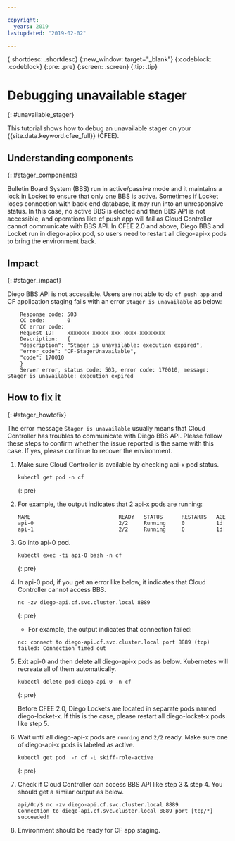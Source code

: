 ```yaml
---

copyright:
  years: 2019
lastupdated: "2019-02-02"

---
```


{:shortdesc: .shortdesc}
{:new_window: target="_blank"}
{:codeblock: .codeblock}
{:pre: .pre}
{:screen: .screen}
{:tip: .tip}

# Debugging unavailable stager
{: #unavailable_stager}

This tutorial shows how to debug an unavailable stager on your {{site.data.keyword.cfee_full}} (CFEE).

## Understanding components
{: #stager_components}

Bulletin Board System (BBS) run in active/passive mode and it maintains a lock in Locket to ensure that only one BBS is active. Sometimes if Locket loses connection with back-end database, it may run into an unresponsive status. In this case, no active BBS is elected and then BBS API is not accessible, and operations like cf push app will fail as Cloud Controller cannot communicate with BBS API.
In CFEE 2.0 and above, Diego BBS and Locket run in diego-api-x pod, so users need to restart all diego-api-x pods to bring the environment back.

## Impact
{: #stager_impact}

Diego BBS API is not accessible. Users are not able to do `cf push app` and CF application staging fails with an error `Stager is unavailable` as below:

```
    Response code: 503
    CC code:       0
    CC error code:
    Request ID:    xxxxxxx-xxxxx-xxx-xxxx-xxxxxxxx
    Description:   {
    "description": "Stager is unavailable: execution expired",
    "error_code": "CF-StagerUnavailable",
    "code": 170010
    }
    Server error, status code: 503, error code: 170010, message: Stager is unavailable: execution expired
```

## How to fix it
{: #stager_howtofix}

The error message `Stager is unavailable` usually means that Cloud Controller has troubles to communicate with Diego BBS API.
Please follow these steps to confirm whether the issue reported is the same with this case.
If yes, please continue to recover the environment.

1. Make sure Cloud Controller is available by checking api-x pod status.

    ```
    kubectl get pod -n cf
    ```
    {: pre}

2. For example, the output indicates that 2 api-x pods are running:
    ```
    NAME                            READY   STATUS      RESTARTS   AGE
    api-0                           2/2     Running     0          1d
    api-1                           2/2     Running     0          1d
    ```

3. Go into api-0 pod.

    ```
    kubectl exec -ti api-0 bash -n cf
    ```
    {: pre}

4. In api-0 pod, if you get an error like below, it indicates that Cloud Controller cannot access BBS.
    ```
    nc -zv diego-api.cf.svc.cluster.local 8889

    ```
    {: pre}

    - For example, the output indicates that connection failed:
    ```
    nc: connect to diego-api.cf.svc.cluster.local port 8889 (tcp) failed: Connection timed out
    ```

5. Exit api-0 and then delete all diego-api-x pods as below. Kubernetes will recreate all of them automatically.

    ```
    kubectl delete pod diego-api-0 -n cf
    ```
    {: pre}

    Before CFEE 2.0, Diego Lockets are located in separate pods named diego-locket-x. If this is the case, please restart all diego-locket-x pods like step 5.

6. Wait until all diego-api-x pods are `running` and `2/2` ready. Make sure one of diego-api-x pods is labeled as active.

    ```
    kubectl get pod  -n cf -L skiff-role-active
    ```
    {: pre}

7. Check if Cloud Controller can access BBS API like step 3 & step 4. You should get a similar output as below.

    ```
    api/0:/$ nc -zv diego-api.cf.svc.cluster.local 8889
    Connection to diego-api.cf.svc.cluster.local 8889 port [tcp/*] succeeded!
    ```

8. Environment should be ready for CF app staging.
